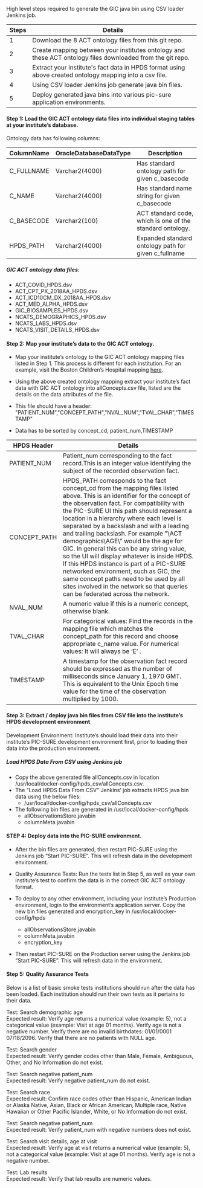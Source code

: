 High level steps required to generate the GIC java bin using CSV loader Jenkins job. 

Steps|Details
-----|-------
1 | Download the 8 ACT ontology files from this git repo.
2 | Create mapping between your institutes ontology and these ACT ontology files downloaded from the git repo.
3 | Extract your institute's fact data in HPDS format using above created ontology mapping into a csv file.
4 | Using CSV loader Jenkins job generate java bin files.
5 | Deploy generated java bins into various pic-sure application environments.

#### Step 1: Load the GIC ACT ontology data files into individual staging tables at your institute’s database. <br>
Ontology data has following columns:
 
ColumnName|OracleDatabaseDataType|Description|
----------|----------|----------
C_FULLNAME|Varchar2(4000)|Has standard ontology path for given c_basecode
C_NAME|Varchar2(4000)|Has standard name string for given c_basecode
C_BASECODE|Varchar2(100)|ACT standard code, which is one of the standard ontology.
HPDS_PATH|Varchar2(4000)|Expanded standard ontology path for given c_fullname

 
##### GIC ACT ontology data files:
* ACT_COVID_HPDS.dsv
* ACT_CPT_PX_2018AA_HPDS.dsv
* ACT_ICD10CM_DX_2018AA_HPDS.dsv
* ACT_MED_ALPHA_HPDS.dsv
* GIC_BIOSAMPLES_HPDS.dsv
* NCATS_DEMOGRAPHICS_HPDS.dsv
* NCATS_LABS_HPDS.dsv
* NCATS_VISIT_DETAILS_HPDS.dsv

#### Step 2: Map your institute’s data to the GIC ACT ontology.<br>
* Map your institute’s ontology to the GIC ACT ontology mapping files listed in Step 1. This process is different for each institution. For an example, visit the  Boston Children’s Hospital mapping [here](https://github.com/hms-dbmi/i2b2ACTtoHPDS/tree/BCH_ACT_Mappings/BCH%20files).

* Using the above created ontology mapping extract your institute’s fact data with GIC ACT ontology into allConcepts.csv file, listed are the details on the data attributes of the file.
* This file should have a header: "PATIENT_NUM","CONCEPT_PATH","NVAL_NUM","TVAL_CHAR","TIMESTAMP" 
* Data has to be sorted by concept_cd, patient_num,TIMESTAMP
 
HPDS Header| Details
----|----
PATIENT_NUM| Patient_num corresponding to the fact record.This is an integer value identifying the subject of the recorded observation fact.
CONCEPT_PATH|HPDS_PATH corresponds to the fact concept_cd from the mapping files listed above. This is an identifier for the concept of the observation fact. For compatibility with the PIC-SURE UI this path should represent a location in a hierarchy where each level is separated by a backslash and with a leading and trailing backslash. For example "\ACT demographics\AGE\\" would be the age for GIC. In general this can be any string value, so the UI will display whatever is inside HPDS. If this HPDS instance is part of a PIC-SURE networked environment, such as GIC, the same concept paths need to be used by all sites involved in the network so that queries can be federated across the network.
NVAL_NUM|A numeric value if this is a numeric concept, otherwise blank.
TVAL_CHAR|For categorical values: Find the records in the mapping file which matches the concept_path for this record and choose appropriate c_name value. For numerical values: It will always be ‘E’ .
TIMESTAMP|A timestamp for the observation fact record should be expressed as the number of milliseconds since January 1, 1970 GMT. This is equivalent to the Unix Epoch time value for the time of the observation multiplied by 1000.

 
#### Step 3: Extract / deploy java bin files from CSV file into the institute’s HPDS development environment <br>
Development Environment: Institute’s should load their data into their institute’s PIC-SURE development environment first, prior to loading their data into the production environment. 

##### Load HPDS Data From CSV using Jenkins job <br>
* Copy the above generated file allConcepts.csv in location /usr/local/docker-config/hpds_csv/allConcepts.csv.
* The “Load HPDS Data From CSV” Jenkins’ job extracts HPDS java bin data using the below files: 
  * /usr/local/docker-config/hpds_csv/allConcepts.csv
* The following bin files are generated in /usr/local/docker-config/hpds
  * allObservationsStore.javabin  
  * columnMeta.javabin  
#### STEP 4: Deploy data into the PIC-SURE environment. <br>
* After the bin files are generated, then restart PIC-SURE using the Jenkins job “Start PIC-SURE”. This will refresh data in the development environment.
 
* Quality Assurance Tests: Run the tests list in Step 5, as well as your own institute’s test to confirm the data is in the correct GIC ACT ontology format. 
* To deploy to any other environment, including your institute’s Production environment, login to the environment’s application server. Copy the new bin files generated and encryption_key  in /usr/local/docker-config/hpds
  * allObservationsStore.javabin 
  * columnMeta.javabin  
  * encryption_key
  
 
* Then restart PIC-SURE on the Production server using the Jenkins job “Start PIC-SURE”. This will refresh data in the environment.
 
 
#### Step 5: Quality Assurance Tests <br>
Below is a list of basic smoke tests institutions should run after the data has been loaded.  Each institution should run their own tests as it pertains to their data. <br>

Test: Search demographic age<br>
Expected result: Verify age returns a numerical value (example: 5), not a categorical value (example: Visit at age 01 months). Verify age is not a negative number. Verify there are no invalid birthdates: 01/01/0001 07/18/2096. Verify that there are no patients with NULL age.

Test: Search gender<br>
Expected result: Verify gender codes other than Male, Female, Ambiguous, Other, and No Information do not exist.

Test: Search negative patient_num<br>
Expected result: Verify negative patient_num do not exist.

Test: Search race<br>
Expected result: Confirm race codes other than Hispanic, American Indian or Alaska Native, Asian, Black or African American, Multiple race, Native Hawaiian or Other Pacific Islander, White, or No Information do not exist. 

Test: Search negative patient_num<br>
Expected result: Verify patient_num with negative numbers does not exist.

Test: Search visit details, age at visit<br>
Expected result: Verify age at visit returns a numerical value (example: 5), not a categorical value (example: Visit at age 01 months). Verify age is not a negative number. 

Test: Lab results <br>
Expected result: Verify that lab results are numeric values. 
